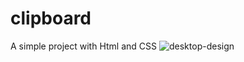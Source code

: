 # clipboard
A simple project with Html and CSS
![desktop-design](https://github.com/JibrilOla/clipboard/assets/131256665/ad708624-6bdd-4393-8b8e-5e39c191889f)
